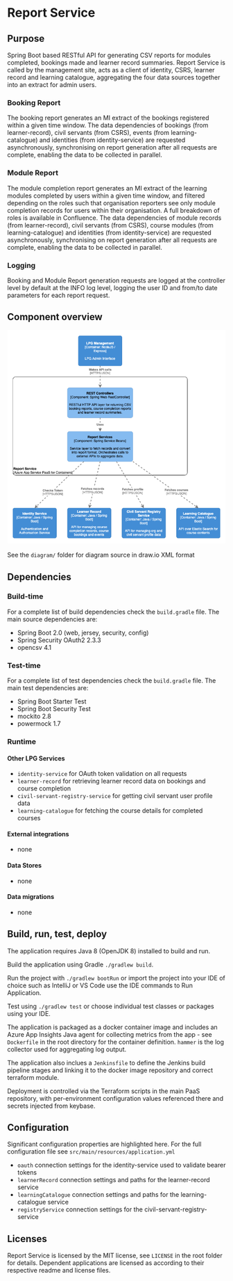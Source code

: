 # Report Service

## Purpose

Spring Boot based RESTful API for generating CSV reports for modules completed, bookings made and learner record summaries. Report Service is called by the management site, acts as a client of identity, CSRS, learner record and learning catalogue, aggregating the four data sources together into an extract for admin users.

### Booking Report

The booking report generates an MI extract of the bookings registered within a given time window. The data dependencies of bookings (from learner-record), civil servants (from CSRS), events (from learning-catalogue) and identities (from identity-service) are requested asynchronously, synchronising on report generation after all requests are complete, enabling the data to be collected in parallel.

### Module Report

The module completion report generates an MI extract of the learning modules completed by users within a given time window, and filtered depending on the roles such that organisation reporters see only module completion records for users within their organisation. A full breakdown of roles is available in Confluence. The data dependencies of module records (from learner-record), civil servants (from CSRS), course modules (from learning-catalogue) and identities (from identity-service) are requested asynchronously, synchronising on report generation after all requests are complete, enabling the data to be collected in parallel.

### Logging

Booking and Module Report generation requests are logged at the controller level by default at the INFO log level, logging the user ID and from/to date parameters for each report request.


## Component overview

![C4 Component diagram for Report Service](diagram/report-service-component.png)

See the `diagram/` folder for diagram source in draw.io XML format


## Dependencies

### Build-time

For a complete list of build dependencies check the `build.gradle` file. The main source dependencies are:  
- Spring Boot 2.0 (web, jersey, security, config)
- Spring Security OAuth2 2.3.3
- opencsv 4.1

### Test-time

For a complete list of test dependencies check the `build.gradle` file. The main test dependencies are:  
- Spring Boot Starter Test
- Spring Boot Security Test
- mockito 2.8
- powermock 1.7

### Runtime 

#### Other LPG Services

- `identity-service` for OAuth token validation on all requests
- `learner-record` for retrieving learner record data on bookings and course completion
- `civil-servant-registry-service` for getting civil servant user profile data
- `learning-catalogue` for fetching the course details for completed courses

#### External integrations

- none

#### Data Stores

- none

#### Data migrations

- none


## Build, run, test, deploy

The application requires Java 8 (OpenJDK 8) installed to build and run.

Build the application using Gradle `./gradlew build`.

Run the project with `./gradlew bootRun` or import the project into your IDE of choice such as IntelliJ or VS Code use the IDE commands to Run Application.

Test using `./gradlew test` or choose individual test classes or packages using your IDE.

The application is packaged as a docker container image and includes an Azure App Insights Java agent for collecting metrics from the app - see `Dockerfile` in the root directory for the container definition. `hammer` is the log collector used for aggregating log output.

The application also inclues a `Jenkinsfile` to define the Jenkins build pipeline stages and linking it to the docker image repository and correct terraform module.

Deployment is controlled via the Terraform scripts in the main PaaS repository, with per-environment configuration values referenced there and secrets injected from keybase.


## Configuration

Significant configuration properties are highlighted here. For the full configuration file see `src/main/resources/application.yml`

- `oauth` connection settings for the identity-service used to validate bearer tokens
- `learnerRecord` connection settings and paths for the learner-record service
- `learningCatalogue` connection settings and paths for the learning-catalogue service
- `registryService` connection settings for the civil-servant-registry-service


## Licenses

Report Service is licensed by the MIT license, see `LICENSE` in the root folder for details. Dependent applications are licensed as according to their respective readme and license files.

